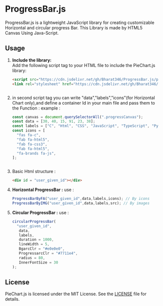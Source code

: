 # ProgressBar.js

ProgressBar.js is a lightweight JavaScript library for creating customizable Horizontal and circular progress Bar. This Library is made by HTML5 Canvas Using Java-Script.

## Usage

1. **Include the library:**  
   Add the following script tag to your HTML file to include the PieChart.js library:
   
   ```html
   <script src="https://cdn.jsdelivr.net/gh/Bharat346/ProgressBar.js/progress.js"></script>
   <link rel="stylesheet" href="https://cdn.jsdelivr.net/gh/Bharat346/ProgressBar.js/progress.css">



2. in second script tag you can write "data","labels","icons"(for Horizontal Chart only),and define a container Id in your main file and pass them to the Function :
example :
   ```js
   const canvas = document.querySelectorAll(".progressCanvas");
   const data = [30, 40, 15, 91, 23, 38];
   const labels = ["C", "Html", "CSS", "JavaScript", "TypeScript", "Python"];
   const icons = [
     "fas fa-c",
     "fab fa-html5",
     "fab fa-css3",
     "fab fa-html5",
     "fa-brands fa-js",
   ];



3. Basic Html structure : 
   ```html
   <div id = "user_given_id"></div>

4. **Horizontal ProgressBar :**
    use :
     ```js
     ProgressBarByFA("user_given_id",data,labels,icons); // By icons
     ProgressBarByIMG("user_given_id",data,labels,src); // By images

5. **Circular ProgressBar :**
    use : 
    ```js
    circularProgressBar(
      "user_given_id",
       data,
       labels,
       duration = 1000,
       lineWidth = 5,
       BgarcClr = "#e0e0e0",
       ProgressarcClr = "#7711e4",
       radius = 80,
       InnerFontSize = 30
    );

## License

PieChart.js is licensed under the MIT License. See the [LICENSE](LICENSE) file for details.



 
